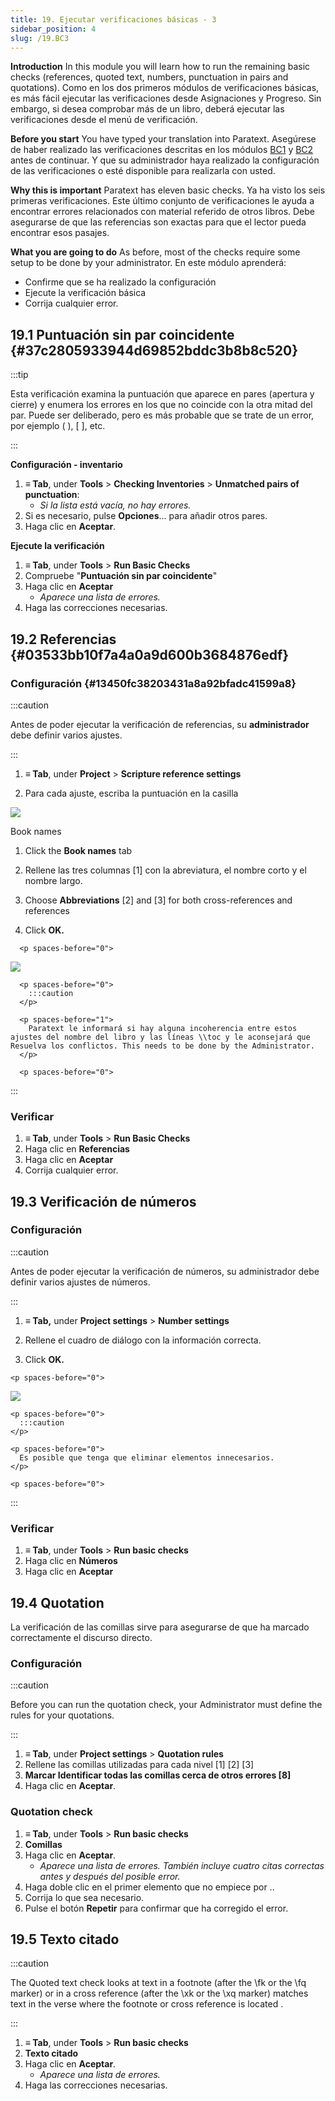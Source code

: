 ```yaml
---
title: 19. Ejecutar verificaciones básicas - 3
sidebar_position: 4
slug: /19.BC3
---
```




**Introduction**  In this module you will learn how to run the remaining basic checks (references, quoted text, numbers, punctuation in pairs and quotations). Como en los dos primeros módulos de verificaciones básicas, es más fácil ejecutar las verificaciones desde Asignaciones y Progreso. Sin embargo, si desea comprobar más de un libro, deberá ejecutar las verificaciones desde el menú de verificación.


**Before you start**  You have typed your translation into Paratext. Asegúrese de haber realizado las verificaciones descritas en los módulos [BC1](https://sillsdev.github.io/paratext-manual/5.BC1) y [BC2](https://sillsdev.github.io/paratext-manual/12.BC2) antes de continuar. Y que su administrador haya realizado la configuración de las verificaciones o esté disponible para realizarla con usted.


**Why this is important**  Paratext has eleven basic checks. Ya ha visto los seis primeras verificaciones. Este último conjunto de verificaciones le ayuda a encontrar errores relacionados con material referido de otros libros. Debe asegurarse de que las referencias son exactas para que el lector pueda encontrar esos pasajes.


**What you are going to do**  As before, most of the checks require some setup to be done by your administrator. En este módulo aprenderá:

- Confirme que se ha realizado la configuración
- Ejecute la verificación básica
- Corrija cualquier error.

## 19.1 Puntuación sin par coincidente {#37c2805933944d69852bddc3b8b8c520}


:::tip

Esta verificación examina la puntuación que aparece en pares (apertura y cierre) y enumera los errores en los que no coincide con la otra mitad del par. Puede ser deliberado, pero es más probable que se trate de un error, por ejemplo ( ), [ ], etc.

:::




**Configuración - inventario**

1. **≡ Tab**, under **Tools** &gt; **Checking Inventories** &gt; **Unmatched pairs of punctuation**:
    - _Si la lista está vacía, no hay errores._
1. Si es necesario, pulse **Opciones**... para añadir otros pares.
1. Haga clic en **Aceptar**.

**Ejecute la verificación**

1. **≡ Tab**, under **Tools** &gt; **Run Basic Checks**
1. Compruebe "**Puntuación sin par coincidente**"
1. Haga clic en **Aceptar**
    - _Aparece una lista de errores._
1. Haga las correcciones necesarias.

## 19.2 Referencias {#03533bb10f7a4a0a9d600b3684876edf}


### Configuración {#13450fc38203431a8a92bfadc41599a8}


:::caution

Antes de poder ejecutar la verificación de referencias, su **administrador** debe definir varios ajustes.

:::




<div class='notion-row'>
<div class='notion-column' style={{width: 'calc((100% - (min(32px, 4vw) * 1)) * 0.375)'}}>

1. **≡ Tab**, under **Project** > **Scripture reference settings**

1. Para cada ajuste, escriba la puntuación en la casilla

</div><div className='notion-spacer' >
  </p> 
  
  <p spaces-before="0">
    

<div class='notion-column' style={{width: 'calc((100% - (min(32px, 4vw) * 1)) * 0.625)'}}>

![](./1019021315.png)

</div>    
    <div className='notion-spacer' >
    </div>
  </p>
  
  <p spaces-before="0">


<div class='notion-row'>
<div class='notion-column' style={{width: 'calc((100% - (min(32px, 4vw) * 1)) * 0.375)'}}>

Book names

1. Click the **Book names** tab

1. Rellene las tres columnas [1] con la abreviatura, el nombre corto y el nombre largo.

1. Choose **Abbreviations** [2] and [3] for both cross-references and references

1. Click **OK.**

</div>    
    <div className='notion-spacer' >
      </p> 
      
      <p spaces-before="0">
        

<div class='notion-column' style={{width: 'calc((100% - (min(32px, 4vw) * 1)) * 0.625)'}}>

![](./1209414794.png)

</div>        
        <div className='notion-spacer' >
        </div>
      </p>
      
      <p spaces-before="0">
        :::caution
      </p>
      
      <p spaces-before="1">
        Paratext le informará si hay alguna incoherencia entre estos ajustes del nombre del libro y las líneas \\toc y le aconsejará que Resuelva los conflictos. This needs to be done by the Administrator.
      </p>
      
      <p spaces-before="0">

:::
      </p>




<h3 id="fb34163adfba4da4980a20476539efe8" spaces-before="0">
  Verificar
</h3>

<ol start="1">
  <li>
    <strong x-id="1">≡ Tab</strong>, under <strong x-id="1">Tools</strong> &gt; <strong x-id="1">Run Basic Checks</strong>
  </li>
  
  <li>
    Haga clic en <strong x-id="1">Referencias</strong>
  </li>
  
  <li>
    Haga clic en <strong x-id="1">Aceptar</strong>
  </li>
  
  <li>
    Corrija cualquier error.
  </li>
</ol>

<h2 id="038fe67d3fd342c591ee4004ab5d4819" spaces-before="0">
  19.3 Verificación de números
</h2>


<h3 id="e3ccf79de0524459a0cb1c6860b1c22c" spaces-before="0">
  Configuración
</h3>

<p spaces-before="0">
  :::caution
</p>

<p spaces-before="0">
  Antes de poder ejecutar la verificación de números, su administrador debe definir varios ajustes de números.
</p>

<p spaces-before="0">

:::
</p>

<p spaces-before="0">




<div class='notion-row'>
<div class='notion-column' style={{width: 'calc((100% - (min(32px, 4vw) * 1)) * 0.5)'}}>

1. **≡ Tab,** under **Project settings** > **Number settings**

1. Rellene el cuadro de diálogo con la información correcta.

1. Click **OK.**

</div>  
  <div className='notion-spacer' >
    </p> 
    
    <p spaces-before="0">
      

<div class='notion-column' style={{width: 'calc((100% - (min(32px, 4vw) * 1)) * 0.5)'}}>

![](./11100284.png)

</div>      
      <div className='notion-spacer' >
      </div>
    </p>
    
    <p spaces-before="0">
      :::caution
    </p>
    
    <p spaces-before="0">
      Es posible que tenga que eliminar elementos innecesarios.
    </p>
    
    <p spaces-before="0">

:::
    </p>




<h3 id="6bc0906c4efa4d44bc49ef74f42c53b5" spaces-before="0">
  Verificar
</h3>

<ol start="1">
  <li>
    <strong x-id="1">≡ Tab</strong>, under <strong x-id="1">Tools</strong> &gt; <strong x-id="1">Run basic checks</strong>
  </li>
  
  <li>
    Haga clic en <strong x-id="1">Números</strong>
  </li>
  
  <li>
    Haga clic en <strong x-id="1">Aceptar</strong>
  </li>
</ol>

<h2 id="9764347cc21744099fe2122e180c5cd2" spaces-before="0">
  19.4 Quotation
</h2>

<p spaces-before="0">
  La verificación de las comillas sirve para asegurarse de que ha marcado correctamente el discurso directo.
</p>


<h3 id="22033012b57b40c7a8e2a901cd735140" spaces-before="0">
  Configuración
</h3>

<p spaces-before="0">
  :::caution
</p>

<p spaces-before="0">
  Before you can run the quotation check, your Administrator must define the rules for your quotations.
</p>

<p spaces-before="0">

:::
</p>

<ol start="1">
  <li>
    <strong x-id="1">≡ Tab</strong>, under <strong x-id="1">Project settings</strong> &gt; <strong x-id="1">Quotation rules</strong>
  </li>
  
  <li>
    Rellene las comillas utilizadas para cada nivel [1] [2] [3]
  </li>
  
  <li>
    <strong x-id="1">Marcar Identificar todas las comillas cerca de otros errores [8]</strong>
  </li>
  
  <li>
    Haga clic en <strong x-id="1">Aceptar</strong>.
  </li>
</ol>

<h3 id="62f2574a47824607bcca515faed0a6da" spaces-before="0">
  Quotation check
</h3>

<ol start="1">
  <li>
    <strong x-id="1">≡ Tab</strong>, under <strong x-id="1">Tools</strong> &gt; <strong x-id="1">Run basic checks</strong>
  </li>
  
  <li>
    <strong x-id="1">Comillas</strong>
  </li>
  
  <li>
    Haga clic en <strong x-id="1">Aceptar</strong>. <ul>
      <li>
        <em x-id="4">Aparece una lista de errores. También incluye cuatro citas correctas antes y después del posible error.</em>
      </li>
    </ul>
  </li>
  
  <li>
    Haga doble clic en el primer elemento que no empiece por ..
  </li>
  
  <li>
    Corrija lo que sea necesario.
  </li>
  
  <li>
    Pulse el botón <strong x-id="1">Repetir</strong> para confirmar que ha corregido el error.
  </li>
</ol>

<h2 id="dba28acec0d943519d752763b6afa537" spaces-before="0">
  19.5 Texto citado
</h2>

<p spaces-before="0">
  :::caution
</p>

<p spaces-before="0">
  The Quoted text check looks at text in a footnote (after the \fk or the \fq marker) or in a cross reference (after the \xk or the \xq marker) matches text in the verse where the footnote or cross reference is located .
</p>

<p spaces-before="0">

:::
</p>

<ol start="1">
  <li>
    <strong x-id="1">≡ Tab</strong>, under <strong x-id="1">Tools</strong> &gt; <strong x-id="1">Run basic checks</strong>
  </li>
  
  <li>
    <strong x-id="1">Texto citado</strong>
  </li>
  
  <li>
    Haga clic en <strong x-id="1">Aceptar</strong>. <ul>
      <li>
        <em x-id="4">Aparece una lista de errores.</em>
      </li>
    </ul>
  </li>
  
  <li>
    Haga las correcciones necesarias.
  </li>
</ol>
